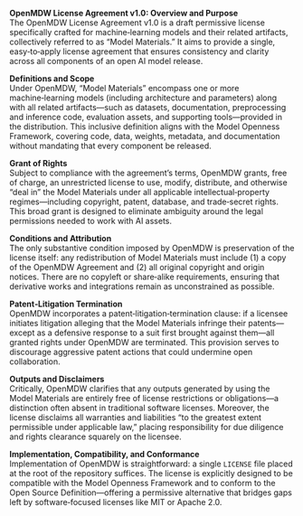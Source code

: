 **OpenMDW License Agreement v1.0: Overview and Purpose**  
The OpenMDW License Agreement v1.0 is a draft permissive license specifically crafted for machine‑learning models and their related artifacts, collectively referred to as “Model Materials.” It aims to provide a single, easy‑to‑apply license agreement that ensures consistency and clarity across all components of an open AI model release. 

**Definitions and Scope**  
Under OpenMDW, “Model Materials” encompass one or more machine‑learning models (including architecture and parameters) along with all related artifacts—such as datasets, documentation, preprocessing and inference code, evaluation assets, and supporting tools—provided in the distribution. This inclusive definition aligns with the Model Openness Framework, covering code, data, weights, metadata, and documentation without mandating that every component be released. 

**Grant of Rights**  
Subject to compliance with the agreement’s terms, OpenMDW grants, free of charge, an unrestricted license to use, modify, distribute, and otherwise “deal in” the Model Materials under all applicable intellectual‑property regimes—including copyright, patent, database, and trade‑secret rights. This broad grant is designed to eliminate ambiguity around the legal permissions needed to work with AI assets. 

**Conditions and Attribution**  
The only substantive condition imposed by OpenMDW is preservation of the license itself: any redistribution of Model Materials must include (1) a copy of the OpenMDW Agreement and (2) all original copyright and origin notices. There are no copyleft or share‑alike requirements, ensuring that derivative works and integrations remain as unconstrained as possible.

**Patent‑Litigation Termination**  
OpenMDW incorporates a patent‑litigation‑termination clause: if a licensee initiates litigation alleging that the Model Materials infringe their patents—except as a defensive response to a suit first brought against them—all granted rights under OpenMDW are terminated. This provision serves to discourage aggressive patent actions that could undermine open collaboration.

**Outputs and Disclaimers**  
Critically, OpenMDW clarifies that any outputs generated by using the Model Materials are entirely free of license restrictions or obligations—a distinction often absent in traditional software licenses. Moreover, the license disclaims all warranties and liabilities “to the greatest extent permissible under applicable law,” placing responsibility for due diligence and rights clearance squarely on the licensee.

**Implementation, Compatibility, and Conformance**  
Implementation of OpenMDW is straightforward: a single `LICENSE` file placed at the root of the repository suffices. The license is explicitly designed to be compatible with the Model Openness Framework and to conform to the Open Source Definition—offering a permissive alternative that bridges gaps left by software‑focused licenses like MIT or Apache 2.0.